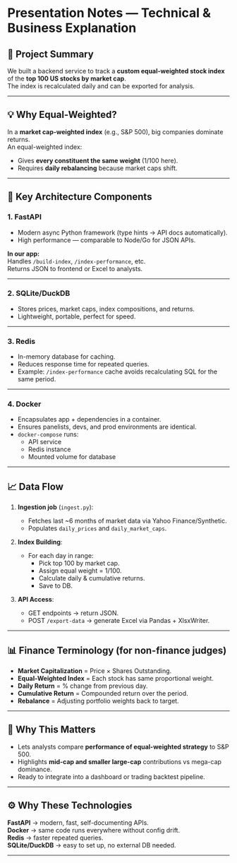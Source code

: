 # Presentation Notes — Technical & Business Explanation

## 📌 Project Summary
We built a backend service to track a **custom equal-weighted stock index** of the **top 100 US stocks by market cap**.  
The index is recalculated daily and can be exported for analysis.

---

## 💡 Why Equal-Weighted?
In a **market cap-weighted index** (e.g., S&P 500), big companies dominate returns.  
An equal-weighted index:
- Gives **every constituent the same weight** (1/100 here).
- Requires **daily rebalancing** because market caps shift.

---

## 🔹 Key Architecture Components

### 1. **FastAPI**
- Modern async Python framework (type hints → API docs automatically).
- High performance — comparable to Node/Go for JSON APIs.

**In our app:**  
Handles `/build-index`, `/index-performance`, etc.  
Returns JSON to frontend or Excel to analysts.

---

### 2. **SQLite/DuckDB**
- Stores prices, market caps, index compositions, and returns.
- Lightweight, portable, perfect for speed.

---

### 3. **Redis**
- In-memory database for caching.
- Reduces response time for repeated queries.
- Example: `/index-performance` cache avoids recalculating SQL for the same period.

---

### 4. **Docker**
- Encapsulates app + dependencies in a container.
- Ensures panelists, devs, and prod environments are identical.
- `docker-compose` runs:
  - API service
  - Redis instance
  - Mounted volume for database

---

## 📈 Data Flow

1. **Ingestion job** (`ingest.py`):
   - Fetches last ~6 months of market data via Yahoo Finance/Synthetic.
   - Populates `daily_prices` and `daily_market_caps`.

2. **Index Building**:
   - For each day in range:
     - Pick top 100 by market cap.
     - Assign equal weight = 1/100.
     - Calculate daily & cumulative returns.
     - Save to DB.

3. **API Access**:
   - GET endpoints → return JSON.
   - POST `/export-data` → generate Excel via Pandas + XlsxWriter.

---

## 📊 Finance Terminology (for non-finance judges)

- **Market Capitalization** = Price × Shares Outstanding.
- **Equal-Weighted Index** = Each stock has same proportional weight.
- **Daily Return** = % change from previous day.
- **Cumulative Return** = Compounded return over the period.
- **Rebalance** = Adjusting portfolio weights back to target.

---

## 🚀 Why This Matters
- Lets analysts compare **performance of equal-weighted strategy** to S&P 500.
- Highlights **mid-cap and smaller large-cap** contributions vs mega-cap dominance.
- Ready to integrate into a dashboard or trading backtest pipeline.

---

## ⚙️ Why These Technologies
**FastAPI** → modern, fast, self-documenting APIs.  
**Docker** → same code runs everywhere without config drift.  
**Redis** → faster repeated queries.  
**SQLite/DuckDB** → easy to set up, no external DB needed.  

---

